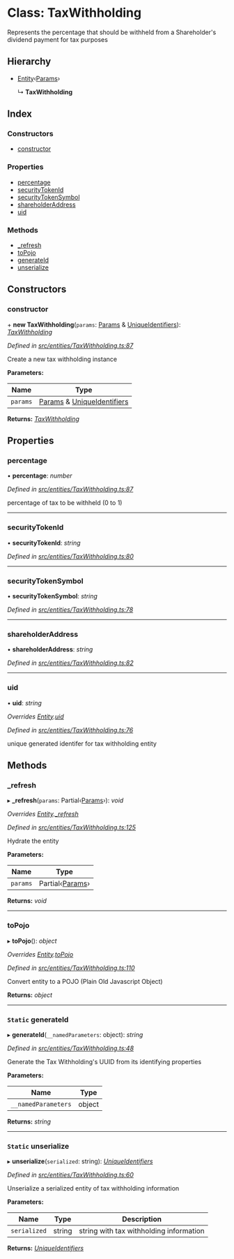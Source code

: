 # Class: TaxWithholding

Represents the percentage that should be withheld from a Shareholder's dividend payment for tax purposes

## Hierarchy

* [Entity](entities.entity.md)‹[Params](../interfaces/entities.params.md)›

  ↳ **TaxWithholding**

## Index

### Constructors

* [constructor](entities.taxwithholding.md#constructor)

### Properties

* [percentage](entities.taxwithholding.md#percentage)
* [securityTokenId](entities.taxwithholding.md#securitytokenid)
* [securityTokenSymbol](entities.taxwithholding.md#securitytokensymbol)
* [shareholderAddress](entities.taxwithholding.md#shareholderaddress)
* [uid](entities.taxwithholding.md#uid)

### Methods

* [_refresh](entities.taxwithholding.md#_refresh)
* [toPojo](entities.taxwithholding.md#topojo)
* [generateId](entities.taxwithholding.md#static-generateid)
* [unserialize](entities.taxwithholding.md#static-unserialize)

## Constructors

###  constructor

\+ **new TaxWithholding**(`params`: [Params](../interfaces/entities.params.md) & [UniqueIdentifiers](../interfaces/entities.uniqueidentifiers.md)): *[TaxWithholding](entities.taxwithholding.md)*

*Defined in [src/entities/TaxWithholding.ts:87](https://github.com/PolymathNetwork/polymath-sdk/blob/73ecb26/src/entities/TaxWithholding.ts#L87)*

Create a new tax withholding instance

**Parameters:**

Name | Type |
------ | ------ |
`params` | [Params](../interfaces/entities.params.md) & [UniqueIdentifiers](../interfaces/entities.uniqueidentifiers.md) |

**Returns:** *[TaxWithholding](entities.taxwithholding.md)*

## Properties

###  percentage

• **percentage**: *number*

*Defined in [src/entities/TaxWithholding.ts:87](https://github.com/PolymathNetwork/polymath-sdk/blob/73ecb26/src/entities/TaxWithholding.ts#L87)*

percentage of tax to be withheld (0 to 1)

___

###  securityTokenId

• **securityTokenId**: *string*

*Defined in [src/entities/TaxWithholding.ts:80](https://github.com/PolymathNetwork/polymath-sdk/blob/73ecb26/src/entities/TaxWithholding.ts#L80)*

___

###  securityTokenSymbol

• **securityTokenSymbol**: *string*

*Defined in [src/entities/TaxWithholding.ts:78](https://github.com/PolymathNetwork/polymath-sdk/blob/73ecb26/src/entities/TaxWithholding.ts#L78)*

___

###  shareholderAddress

• **shareholderAddress**: *string*

*Defined in [src/entities/TaxWithholding.ts:82](https://github.com/PolymathNetwork/polymath-sdk/blob/73ecb26/src/entities/TaxWithholding.ts#L82)*

___

###  uid

• **uid**: *string*

*Overrides [Entity](entities.entity.md).[uid](entities.entity.md#abstract-uid)*

*Defined in [src/entities/TaxWithholding.ts:76](https://github.com/PolymathNetwork/polymath-sdk/blob/73ecb26/src/entities/TaxWithholding.ts#L76)*

unique generated identifer for tax withholding entity

## Methods

###  _refresh

▸ **_refresh**(`params`: Partial‹[Params](../interfaces/entities.params.md)›): *void*

*Overrides [Entity](entities.entity.md).[_refresh](entities.entity.md#abstract-_refresh)*

*Defined in [src/entities/TaxWithholding.ts:125](https://github.com/PolymathNetwork/polymath-sdk/blob/73ecb26/src/entities/TaxWithholding.ts#L125)*

Hydrate the entity

**Parameters:**

Name | Type |
------ | ------ |
`params` | Partial‹[Params](../interfaces/entities.params.md)› |

**Returns:** *void*

___

###  toPojo

▸ **toPojo**(): *object*

*Overrides [Entity](entities.entity.md).[toPojo](entities.entity.md#abstract-topojo)*

*Defined in [src/entities/TaxWithholding.ts:110](https://github.com/PolymathNetwork/polymath-sdk/blob/73ecb26/src/entities/TaxWithholding.ts#L110)*

Convert entity to a POJO (Plain Old Javascript Object)

**Returns:** *object*

___

### `Static` generateId

▸ **generateId**(`__namedParameters`: object): *string*

*Defined in [src/entities/TaxWithholding.ts:48](https://github.com/PolymathNetwork/polymath-sdk/blob/73ecb26/src/entities/TaxWithholding.ts#L48)*

Generate the Tax Withholding's UUID from its identifying properties

**Parameters:**

Name | Type |
------ | ------ |
`__namedParameters` | object |

**Returns:** *string*

___

### `Static` unserialize

▸ **unserialize**(`serialized`: string): *[UniqueIdentifiers](../interfaces/entities.uniqueidentifiers.md)*

*Defined in [src/entities/TaxWithholding.ts:60](https://github.com/PolymathNetwork/polymath-sdk/blob/73ecb26/src/entities/TaxWithholding.ts#L60)*

Unserialize a serialized entity of tax withholding information

**Parameters:**

Name | Type | Description |
------ | ------ | ------ |
`serialized` | string | string with tax withholding information  |

**Returns:** *[UniqueIdentifiers](../interfaces/entities.uniqueidentifiers.md)*
